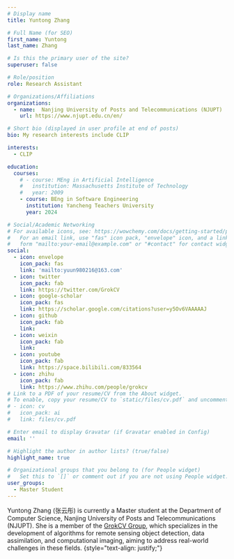 ```yaml
---
# Display name
title: Yuntong Zhang

# Full Name (for SEO)
first_name: Yuntong
last_name: Zhang

# Is this the primary user of the site?
superuser: false

# Role/position
role: Research Assistant

# Organizations/Affiliations
organizations:
  - name:  Nanjing University of Posts and Telecommunications (NJUPT)
    url: https://www.njupt.edu.cn/en/

# Short bio (displayed in user profile at end of posts)
bio: My research interests include CLIP

interests:
  - CLIP

education:
  courses:
    # - course: MEng in Artificial Intelligence
    #   institution: Massachusetts Institute of Technology
    #   year: 2009
    - course: BEng in Software Engineering
      institution: Yancheng Teachers University
      year: 2024

# Social/Academic Networking
# For available icons, see: https://wowchemy.com/docs/getting-started/page-builder/#icons
#   For an email link, use "fas" icon pack, "envelope" icon, and a link in the
#   form "mailto:your-email@example.com" or "#contact" for contact widget.
social:
  - icon: envelope
    icon_pack: fas
    link: 'mailto:yuun980216@163.com'
  - icon: twitter
    icon_pack: fab
    link: https://twitter.com/GrokCV
  - icon: google-scholar
    icon_pack: fas
    link: https://scholar.google.com/citations?user=y5Ov6VAAAAAJ
  - icon: github
    icon_pack: fab
    link: 
  - icon: weixin
    icon_pack: fab
    link: 
  - icon: youtube
    icon_pack: fab
    link: https://space.bilibili.com/833564
  - icon: zhihu
    icon_pack: fab
    link: https://www.zhihu.com/people/grokcv
# Link to a PDF of your resume/CV from the About widget.
# To enable, copy your resume/CV to `static/files/cv.pdf` and uncomment the lines below.
# - icon: cv
#   icon_pack: ai
#   link: files/cv.pdf

# Enter email to display Gravatar (if Gravatar enabled in Config)
email: ''

# Highlight the author in author lists? (true/false)
highlight_name: true

# Organizational groups that you belong to (for People widget)
#   Set this to `[]` or comment out if you are not using People widget.
user_groups:
  - Master Student
---
```


Yuntong Zhang (张云彤) is currently a Master student at the Department of Computer Science, Nanjing University of Posts and Telecommunications (NJUPT). She is a member of the [GrokCV Group](https://grokcv.ai/), which specializes in the development of algorithms for remote sensing object detection, data assimilation, and computational imaging, aiming to address real-world challenges in these fields. 
{style="text-align: justify;"}


